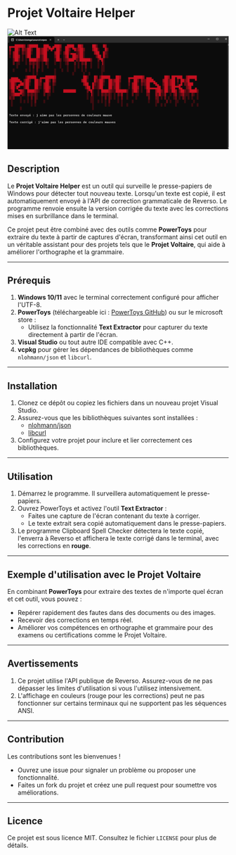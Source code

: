 # Projet Voltaire Helper
![Alt Text](ressources/ProjetVoltaireHelper.ico)
![Alt Text](ressources/exemple.png)
## Description
Le **Projet Voltaire Helper** est un outil qui surveille le presse-papiers de Windows pour détecter tout nouveau texte. Lorsqu'un texte est copié, il est automatiquement envoyé à l'API de correction grammaticale de Reverso. Le programme renvoie ensuite la version corrigée du texte avec les corrections mises en surbrillance dans le terminal.

Ce projet peut être combiné avec des outils comme **PowerToys** pour extraire du texte à partir de captures d'écran, transformant ainsi cet outil en un véritable assistant pour des projets tels que le **Projet Voltaire**, qui aide à améliorer l'orthographe et la grammaire.

---

## Prérequis

1. **Windows 10/11** avec le terminal correctement configuré pour afficher l'UTF-8.
2. **PowerToys** (téléchargeable ici : [PowerToys GitHub](https://github.com/microsoft/PowerToys)) ou sur le microsoft store :
   - Utilisez la fonctionnalité **Text Extractor** pour capturer du texte directement à partir de l'écran.
3. **Visual Studio** ou tout autre IDE compatible avec C++.
4. **vcpkg** pour gérer les dépendances de bibliothèques comme `nlohmann/json` et `libcurl`.

---

## Installation

1. Clonez ce dépôt ou copiez les fichiers dans un nouveau projet Visual Studio.
2. Assurez-vous que les bibliothèques suivantes sont installées :
   - [nlohmann/json](https://github.com/nlohmann/json)
   - [libcurl](https://curl.se/libcurl/)
3. Configurez votre projet pour inclure et lier correctement ces bibliothèques.

---

## Utilisation

1. Démarrez le programme. Il surveillera automatiquement le presse-papiers.
2. Ouvrez PowerToys et activez l'outil **Text Extractor** :
   - Faites une capture de l'écran contenant du texte à corriger.
   - Le texte extrait sera copié automatiquement dans le presse-papiers.
3. Le programme Clipboard Spell Checker détectera le texte copié, l'enverra à Reverso et affichera le texte corrigé dans le terminal, avec les corrections en **rouge**.

---

## Exemple d'utilisation avec le Projet Voltaire

En combinant **PowerToys** pour extraire des textes de n'importe quel écran et cet outil, vous pouvez :
- Repérer rapidement des fautes dans des documents ou des images.
- Recevoir des corrections en temps réel.
- Améliorer vos compétences en orthographe et grammaire pour des examens ou certifications comme le Projet Voltaire.

---

## Avertissements

1. Ce projet utilise l'API publique de Reverso. Assurez-vous de ne pas dépasser les limites d'utilisation si vous l'utilisez intensivement.
2. L'affichage en couleurs (rouge pour les corrections) peut ne pas fonctionner sur certains terminaux qui ne supportent pas les séquences ANSI.

---

## Contribution

Les contributions sont les bienvenues !
- Ouvrez une issue pour signaler un problème ou proposer une fonctionnalité.
- Faites un fork du projet et créez une pull request pour soumettre vos améliorations.

---

## Licence
Ce projet est sous licence MIT. Consultez le fichier `LICENSE` pour plus de détails.

